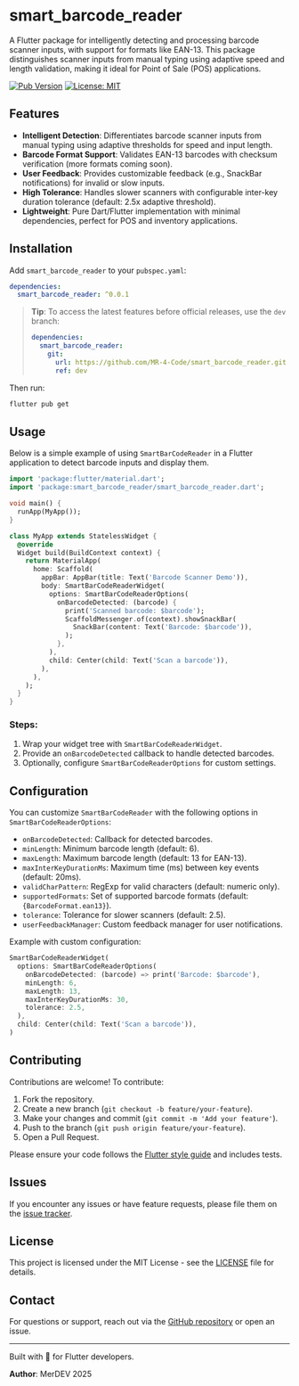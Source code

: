# smart_barcode_reader

A Flutter package for intelligently detecting and processing barcode scanner inputs, with support for formats like EAN-13. This package distinguishes scanner inputs from manual typing using adaptive speed and length validation, making it ideal for Point of Sale (POS) applications.

[![Pub Version](https://img.shields.io/pub/v/smart_barcode_reader)](https://pub.dev/packages/smart_barcode_reader)
[![License: MIT](https://img.shields.io/badge/License-MIT-yellow.svg)](https://opensource.org/licenses/MIT)

## Features

- **Intelligent Detection**: Differentiates barcode scanner inputs from manual typing using adaptive thresholds for speed and input length.
- **Barcode Format Support**: Validates EAN-13 barcodes with checksum verification (more formats coming soon).
- **User Feedback**: Provides customizable feedback (e.g., SnackBar notifications) for invalid or slow inputs.
- **High Tolerance**: Handles slower scanners with configurable inter-key duration tolerance (default: 2.5x adaptive threshold).
- **Lightweight**: Pure Dart/Flutter implementation with minimal dependencies, perfect for POS and inventory applications.

## Installation

Add `smart_barcode_reader` to your `pubspec.yaml`:

```yaml
dependencies:
  smart_barcode_reader: ^0.0.1
```

> **Tip**: To access the latest features before official releases, use the `dev` branch:
>
> ```yaml
> dependencies:
>   smart_barcode_reader:
>     git:
>       url: https://github.com/MR-4-Code/smart_barcode_reader.git
>       ref: dev
> ```

Then run:

```bash
flutter pub get
```

## Usage

Below is a simple example of using `SmartBarCodeReader` in a Flutter application to detect barcode inputs and display them.

```dart
import 'package:flutter/material.dart';
import 'package:smart_barcode_reader/smart_barcode_reader.dart';

void main() {
  runApp(MyApp());
}

class MyApp extends StatelessWidget {
  @override
  Widget build(BuildContext context) {
    return MaterialApp(
      home: Scaffold(
        appBar: AppBar(title: Text('Barcode Scanner Demo')),
        body: SmartBarCodeReaderWidget(
          options: SmartBarCodeReaderOptions(
            onBarcodeDetected: (barcode) {
              print('Scanned barcode: $barcode');
              ScaffoldMessenger.of(context).showSnackBar(
                SnackBar(content: Text('Barcode: $barcode')),
              );
            },
          ),
          child: Center(child: Text('Scan a barcode')),
        ),
      ),
    );
  }
}
```

### Steps:
1. Wrap your widget tree with `SmartBarCodeReaderWidget`.
2. Provide an `onBarcodeDetected` callback to handle detected barcodes.
3. Optionally, configure `SmartBarCodeReaderOptions` for custom settings.

## Configuration

You can customize `SmartBarCodeReader` with the following options in `SmartBarCodeReaderOptions`:

- `onBarcodeDetected`: Callback for detected barcodes.
- `minLength`: Minimum barcode length (default: 6).
- `maxLength`: Maximum barcode length (default: 13 for EAN-13).
- `maxInterKeyDurationMs`: Maximum time (ms) between key events (default: 20ms).
- `validCharPattern`: RegExp for valid characters (default: numeric only).
- `supportedFormats`: Set of supported barcode formats (default: `{BarcodeFormat.ean13}`).
- `tolerance`: Tolerance for slower scanners (default: 2.5).
- `userFeedbackManager`: Custom feedback manager for user notifications.

Example with custom configuration:

```dart
SmartBarCodeReaderWidget(
  options: SmartBarCodeReaderOptions(
    onBarcodeDetected: (barcode) => print('Barcode: $barcode'),
    minLength: 6,
    maxLength: 13,
    maxInterKeyDurationMs: 30,
    tolerance: 2.5,
  ),
  child: Center(child: Text('Scan a barcode')),
)
```

## Contributing

Contributions are welcome! To contribute:

1. Fork the repository.
2. Create a new branch (`git checkout -b feature/your-feature`).
3. Make your changes and commit (`git commit -m 'Add your feature'`).
4. Push to the branch (`git push origin feature/your-feature`).
5. Open a Pull Request.

Please ensure your code follows the [Flutter style guide](https://flutter.dev/docs/development/tools/formatting) and includes tests.

## Issues

If you encounter any issues or have feature requests, please file them on the [issue tracker](https://github.com/MR-4-Code/smart_barcode_reader/issues).

## License

This project is licensed under the MIT License - see the [LICENSE](LICENSE) file for details.

## Contact

For questions or support, reach out via the [GitHub repository](https://github.com/MR-4-Code/smart_barcode_reader) or open an issue.

---

Built with 💙 for Flutter developers.

**Author**: MerDEV 2025